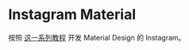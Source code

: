 # Instagram Material
按照 [这一系列教程](http://www.jcodecraeer.com/a/anzhuokaifa/androidkaifa/2015/0418/2744.html) 开发 Material Design 的 Instagram。
